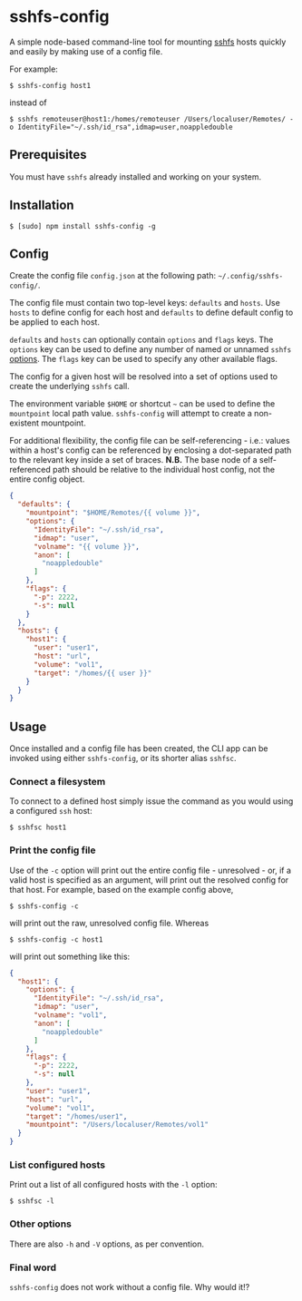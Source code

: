 sshfs-config
============

A simple node-based command-line tool for mounting [sshfs](https://wiki.archlinux.org/index.php/SSHFS) hosts quickly and easily by making use of a config file.

For example:

```
$ sshfs-config host1
```

instead of

```
$ sshfs remoteuser@host1:/homes/remoteuser /Users/localuser/Remotes/ -o IdentityFile="~/.ssh/id_rsa",idmap=user,noappledouble
```


Prerequisites
-------------

You must have `sshfs` already installed and working on your system.


Installation
------------

```
$ [sudo] npm install sshfs-config -g
```


Config
------

Create the config file `config.json` at the following path: `~/.config/sshfs-config/`.

The config file must contain two top-level keys: `defaults` and `hosts`. Use `hosts` to define config for each host and `defaults` to define default config to be applied to each host.

`defaults` and `hosts` can optionally contain `options` and `flags` keys. The `options` key can be used to define any number of named or unnamed `sshfs` [options](https://jlk.fjfi.cvut.cz/arch/manpages/man/sshfs.1). The `flags` key can be used to specify any other available flags.

The config for a given host will be resolved into a set of options used to create the underlying `sshfs` call.

The environment variable `$HOME` or shortcut `~` can be used to define the `mountpoint` local path value. `sshfs-config` will attempt to create a non-existent mountpoint.

For additional flexibility, the config file can be self-referencing - i.e.: values within a host's config can be referenced by enclosing a dot-separated path to the relevant key inside a set of braces. **N.B.** The base node of a self-referenced path should be relative to the individual host config, not the entire config object.


```JSON
{
  "defaults": {
    "mountpoint": "$HOME/Remotes/{{ volume }}",
    "options": {
      "IdentityFile": "~/.ssh/id_rsa",
      "idmap": "user",
      "volname": "{{ volume }}",
      "anon": [
        "noappledouble"
      ]
    },
    "flags": {
      "-p": 2222,
      "-s": null
    }
  },
  "hosts": {
    "host1": {
      "user": "user1",
      "host": "url",
      "volume": "vol1",
      "target": "/homes/{{ user }}"
    }
  }
}
```


Usage
-----

Once installed and a config file has been created, the CLI app can be invoked using either `sshfs-config`, or its shorter alias `sshfsc`.

### Connect a filesystem

To connect to a defined host simply issue the command as you would using a configured `ssh` host:

```
$ sshfsc host1
```

### Print the config file

Use of the `-c` option will print out the entire config file - unresolved - or, if a valid host is specified as an argument, will print out the resolved config for that host. For example, based on the example config above,

```
$ sshfs-config -c
```

will print out the raw, unresolved config file. Whereas

```
$ sshfs-config -c host1
```

will print out something like this:

```JSON
{
  "host1": {
    "options": {
      "IdentityFile": "~/.ssh/id_rsa",
      "idmap": "user",
      "volname": "vol1",
      "anon": [
        "noappledouble"
      ]
    },
    "flags": {
      "-p": 2222,
      "-s": null
    },
    "user": "user1",
    "host": "url",
    "volume": "vol1",
    "target": "/homes/user1",
    "mountpoint": "/Users/localuser/Remotes/vol1"
  }
}
```

### List configured hosts

Print out a list of all configured hosts with the `-l` option:


```
$ sshfsc -l
```

### Other options

There are also `-h` and `-V` options, as per convention.

### Final word

`sshfs-config` does not work without a config file. Why would it!?

